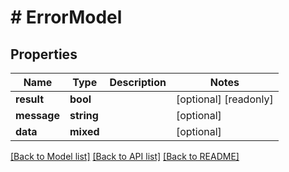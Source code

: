 # # ErrorModel

## Properties

Name | Type | Description | Notes
------------ | ------------- | ------------- | -------------
**result** | **bool** |  | [optional] [readonly]
**message** | **string** |  | [optional]
**data** | **mixed** |  | [optional]

[[Back to Model list]](../../README.md#models) [[Back to API list]](../../README.md#endpoints) [[Back to README]](../../README.md)
